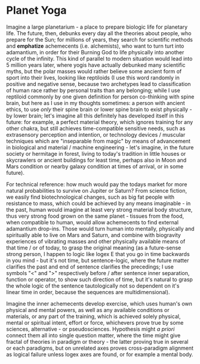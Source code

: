 # Planet Yoga

Imagine a large planetarium - a place to prepare biologic life for planetary life. The future, then, debunks every day all the theories about people, who prepare for the Sun; for millions of years, they search for scientific methods and __emphatize__ achemecents (i.e. alchemists), who want to turn turt into adamantium, in order for their Burning God to life physically into another cycle of the infinity. This kind of parallel to modern situation would lead into 5 million years later, where yogis have actually debunked many scientific myths, but the polar masses would rather believe some ancient form of sport into their lives, looking like reptiloids (I use this word randomly in positive and negative sense, because two archetypes lead to classification of human race rather by personal traits than any belonging; while I use reptiloid commonly by one given definition for person co-thinking with spine brain, but here as I use in my thoughts sometimes: a person with ancient ethics, to use _only_ their spine brain or lower spine brain to exist physically - by lower brain; let's imagine all this definitely has developed itself in this future: for example, a perfect material theory, which ignores training for any other chakra, but still achieves time-compatible sensitive needs, such as extrasensory perception and intention, or technology devices / muscular techniques which are "inseparable from magic" by means of advancement in biological and material / machine engineering - let's imagine, in the future society or hermitage in forest, living to today's tradition in little houses or skycrawlers or ancient buildings for least time, perhaps also in Moon and Mars condition or nearby galaxy condition at times of arrival, or in some future).

For technical reference: how much would pay the todays market for more natural probabilities to survive on Jupiter or Saturn? From science fiction, we easily find biotechnological changes, such as big fat people with resistance to mass, which could be achieved by any means imaginable - in the past, human would imagine at least very strong material body structure, thus very strong food grown on the same planet - tissues from the food, when compatible to human, would allow achemecents to find external adamantium drop-ins. Those would turn human into mentally, physically and spiritually able to live on Mars and Saturn, and combine with biogravity experiences of vibrating masses and other physically available means of that time / or of today, to grasp the original meaning (as a future-sense strong person, I happen to logic like logex E that you go in time backwards in you mind - but it's not time, but sentence-logic, where the future matter clarifies the past and end of sentence clarifies the precedings; I use symbols "<" and ">" respectively before / after sentence inner separation, function or operator, to show such direction of time, but it's natural to grasp the whole logic of the sentence tautologically not so dependent on it's linear time in order, because the sequences are multidimensional).

Imagine the inner achemecents develop exercise, which uses human's own physical and mental powers, as well as any available conditions or materials, or any part of the training, which is achieved solely physical, mental or spiritual intent, effort or force, whichevers prove true by some sciences, alternative - or pseudosciences. Hypothesis might _a priori_ connect them all into single question matter, where the time might give fractal of theories in paradigm or theory - the latter proving true in several or each paradigms, but on unrelated axes proves cross-paradigm alignment as logical failure unless logex axes are found, or for example a mental body.